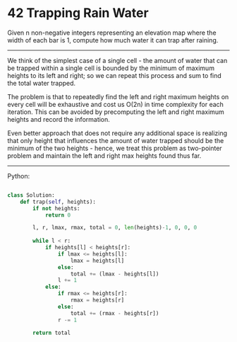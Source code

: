 # 42 Trapping Rain Water

Given n non-negative integers representing an elevation map where the width of
each bar is 1, compute how much water it can trap after raining.

---

We think of the simplest case of a single cell - the amount of water that can
be trapped within a single cell is bounded by the minimum of maximum heights to
its left and right; so we can repeat this process and sum to find the total
water trapped.

The problem is that to repeatedly find the left and right maximum heights on
every cell will be exhaustive and cost us O(2n) in time complexity for each
iteration. This can be avoided by precomputing the left and right maximum
heights and record the information.

Even better approach that does not require any additional space is realizing
that only height that influences the amount of water trapped should be the
minimum of the two heights - hence, we treat this problem as two-pointer
problem and maintain the left and right max heights found thus far.

---

Python:

```python

class Solution:
    def trap(self, heights):
        if not heights:
            return 0

        l, r, lmax, rmax, total = 0, len(heights)-1, 0, 0, 0
        
        while l < r:
            if heights[l] < heights[r]:
                if lmax <= heights[l]:
                    lmax = heights[l]
                else:
                    total += (lmax - heights[l])
                l += 1
            else:
                if rmax <= heights[r]:
                    rmax = heights[r]
                else:
                    total += (rmax - heights[r])
                r -= 1

        return total
```
